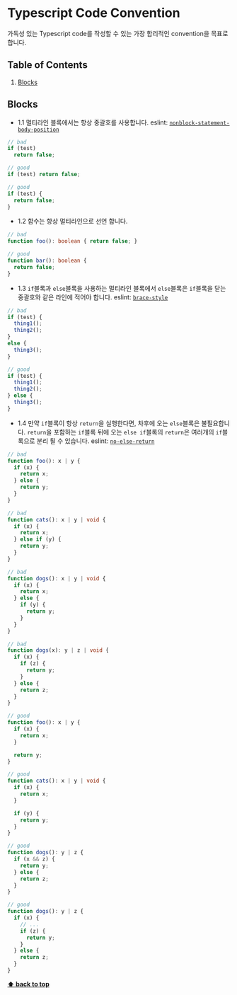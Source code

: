 # Typescript Code Convention
가독성 있는 Typescript code를 작성할 수 있는 가장 합리적인 convention을 목표로 합니다.

## Table of Contents
1. [Blocks](#Blocks)

## Blocks
- 1.1 멀티라인 블록에서는 항상 중괄호를 사용합니다. eslint: [`nonblock-statement-body-position`](https://eslint.org/docs/rules/nonblock-statement-body-position)

```typescript
// bad
if (test)
  return false;

// good
if (test) return false;

// good
if (test) {
  return false;
}
```

- 1.2 함수는 항상 멀티라인으로 선언 합니다.
```typescript
// bad
function foo(): boolean { return false; }

// good
function bar(): boolean {
  return false;
}
```

- 1.3 `if`블록과 `else`블록을 사용하는 멀티라인 블록에서 `else`블록은 `if`블록을 닫는 중괄호와 같은 라인에 적어야 합니다. eslint: [`brace-style`](https://eslint.org/docs/rules/brace-style.html)
```typescript
// bad
if (test) {
  thing1();
  thing2();
}
else {
  thing3();
}

// good
if (test) {
  thing1();
  thing2();
} else {
  thing3();
}
```

- 1.4 만약 `if`블록이 항상 `return`을 실행한다면, 차후에 오는 `else`블록은 불필요합니다. `return`을 포함하는 `if`블록 뒤에 오는 `else if`블록의 `return`은 여러개의 `if`블록으로 분리 될 수 있습니다. eslint: [`no-else-return`](https://eslint.org/docs/rules/no-else-return)
```typescript
// bad
function foo(): x | y {
  if (x) {
    return x;
  } else {
    return y;
  }
}

// bad
function cats(): x | y | void {
  if (x) {
    return x;
  } else if (y) {
    return y;
  }
}

// bad
function dogs(): x | y | void {
  if (x) {
    return x;
  } else {
    if (y) {
      return y;
    }
  }
}

// bad
function dogs(x): y | z | void {
  if (x) {
    if (z) {
      return y;
    }
  } else {
    return z;
  }
}

// good
function foo(): x | y {
  if (x) {
    return x;
  }

  return y;
}

// good
function cats(): x | y | void {
  if (x) {
    return x;
  }

  if (y) {
    return y;
  }
}

// good
function dogs(): y | z {
  if (x && z) {
    return y;
  } else {
    return z;
  }
}

// good
function dogs(): y | z {
  if (x) {
    // ...
    if (z) {
      return y;
    }
  } else {
    return z;
  }
}
```

**[⬆ back to top](#table-of-contents)**
